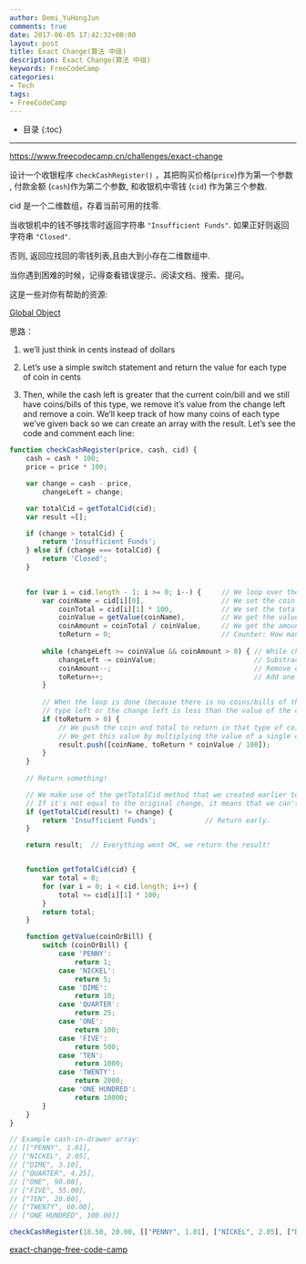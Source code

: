 ```yaml
---
author: Demi_YuHongJun
comments: true
date: 2017-06-05 17:42:32+00:00
layout: post
title: Exact Change(算法 中级)
description: Exact Change(算法 中级)
keywords: FreeCodeCamp
categories:
- Tech
tags:
- FreeCodeCamp
---
```

* 目录
{:toc}
---
https://www.freecodecamp.cn/challenges/exact-change

设计一个收银程序 `checkCashRegister()` ，其把购买价格(`price`)作为第一个参数 , 付款金额 (`cash`)作为第二个参数, 和收银机中零钱 (`cid`) 作为第三个参数.

cid 是一个二维数组，存着当前可用的找零.

当收银机中的钱不够找零时返回字符串 `"Insufficient Funds"`. 如果正好则返回字符串 `"Closed"`.

否则, 返回应找回的零钱列表,且由大到小存在二维数组中.

当你遇到困难的时候，记得查看错误提示、阅读文档、搜索、提问。

这是一些对你有帮助的资源:

[Global Object](https://developer.mozilla.org/zh-CN/docs/Web/JavaScript/Reference/Global_Objects/Object)

思路：

1. we’ll just think in cents instead of dollars

2. Let’s use a simple switch statement and return the value for each type of coin in cents

3. Then, while the cash left is greater that the current coin/bill and we still have coins/bills of this type, we remove it’s value from the change left and remove a coin. We’ll keep track of how many coins of each type we’ve given back so we can create an array with the result. Let’s see the code and comment each line:

```javascript
function checkCashRegister(price, cash, cid) {
    cash = cash * 100;
    price = price * 100;

    var change = cash - price,
        changeLeft = change;

    var totalCid = getTotalCid(cid);
    var result =[];

    if (change > totalCid) {
        return 'Insufficient Funds';
    } else if (change === totalCid) {
        return 'Closed';
    }

 
    for (var i = cid.length - 1; i >= 0; i--) {     // We loop over the cash-in-drawer array in reverse order.
        var coinName = cid[i][0],                   // We set the coin name.
            coinTotal = cid[i][1] * 100,            // We set the total cash in that type of coin (times 100 for cents!).
            coinValue = getValue(coinName),         // We get the value of a single coin/bill using it's name.
            coinAmount = coinTotal / coinValue,     // We get the amount of coins of it's type by dividing the total cash by the value of a single unit.
            toReturn = 0;                           // Counter: How many coins of this type we are returning.
 
        while (changeLeft >= coinValue && coinAmount > 0) { // While change is greater that the value the current coin/bill:
            changeLeft -= coinValue;                        // Substract the value of a single coin/bill from the change left.                  
            coinAmount--;                                   // Remove one coin/bill since we are returning it.
            toReturn++;                                     // Add one to the counter.
        }
 
        // When the loop is done (because there is no coins/bills of the current
        // type left or the change left is less than the value of the current coin/bill)
        if (toReturn > 0) {
            // We push the coin and total to return in that type of coin/bill to the result.
            // We get this value by multiplying the value of a single coin/bill by it's value, and then divide by 100 to get the value in dollars.
            result.push([coinName, toReturn * coinValue / 100]);
        }
    }
 
    // Return something!

    // We make use of the getTotalCid method that we created earlier to see how much money we are actually returning.
    // If it's not equal to the original change, it means that we can't return that exact amount with the current cash-in-register.
    if (getTotalCid(result) != change) {
        return 'Insufficient Funds';            // Return early.
    }

    return result;  // Everything went OK, we return the result!


    function getTotalCid(cid) {
        var total = 0;
        for (var i = 0; i < cid.length; i++) {
            total += cid[i][1] * 100;
        }
        return total;
    }

    function getValue(coinOrBill) {
        switch (coinOrBill) {
            case 'PENNY':
                return 1;
            case 'NICKEL':
                return 5;
            case 'DIME':
                return 10;
            case 'QUARTER':
                return 25;
            case 'ONE':
                return 100;
            case 'FIVE':
                return 500;
            case 'TEN':
                return 1000;
            case 'TWENTY':
                return 2000;
            case 'ONE HUNDRED':
                return 10000;
        }
    }
}

// Example cash-in-drawer array:
// [["PENNY", 1.01],
// ["NICKEL", 2.05],
// ["DIME", 3.10],
// ["QUARTER", 4.25],
// ["ONE", 90.00],
// ["FIVE", 55.00],
// ["TEN", 20.00],
// ["TWENTY", 60.00],
// ["ONE HUNDRED", 100.00]]

checkCashRegister(18.50, 20.00, [["PENNY", 1.01], ["NICKEL", 2.05], ["DIME", 3.10], ["QUARTER", 4.25], ["ONE", 90.00], ["FIVE", 55.00], ["TEN", 20.00], ["TWENTY", 60.00], ["ONE HUNDRED", 100.00]]);

```


[exact-change-free-code-camp](https://www.gorkahernandez.com/blog/exact-change-free-code-camp/)